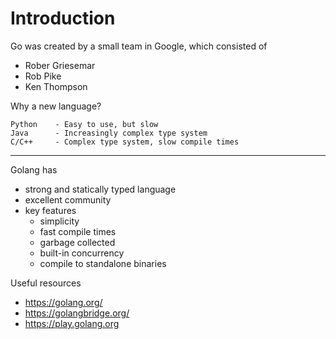 # Introduction

Go was created by a small team in Google, which consisted of
- Rober Griesemar
- Rob Pike
- Ken Thompson

Why a new language?

```
Python    - Easy to use, but slow
Java      - Increasingly complex type system
C/C++     - Complex type system, slow compile times
```

---

Golang has
- strong and statically typed language
- excellent community
- key features
    - simplicity
    - fast compile times
    - garbage collected
    - built-in concurrency
    - compile to standalone binaries

Useful resources
- https://golang.org/
- https://golangbridge.org/
- https://play.golang.org

